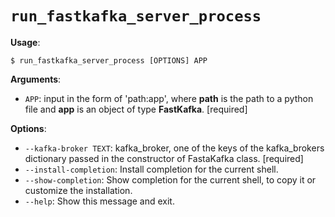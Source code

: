 # `run_fastkafka_server_process`

**Usage**:

```console
$ run_fastkafka_server_process [OPTIONS] APP
```

**Arguments**:

* `APP`: input in the form of 'path:app', where **path** is the path to a python file and **app** is an object of type **FastKafka**.  [required]

**Options**:

* `--kafka-broker TEXT`: kafka_broker, one of the keys of the kafka_brokers dictionary passed in the constructor of FastaKafka class.  [required]
* `--install-completion`: Install completion for the current shell.
* `--show-completion`: Show completion for the current shell, to copy it or customize the installation.
* `--help`: Show this message and exit.

